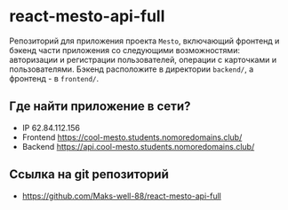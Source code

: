 # react-mesto-api-full
Репозиторий для приложения проекта `Mesto`, включающий фронтенд и бэкенд части приложения со следующими возможностями: авторизации и регистрации пользователей, операции с карточками и пользователями. Бэкенд расположите в директории `backend/`, а фронтенд - в `frontend/`.

## Где найти приложение в сети?
- IP 62.84.112.156
- Frontend https://cool-mesto.students.nomoredomains.club/
- Backend https://api.cool-mesto.students.nomoredomains.club/
  
## Ссылка на git репозиторий
- https://github.com/Maks-well-88/react-mesto-api-full
